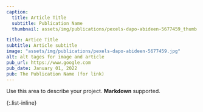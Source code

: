 ```yaml
---
caption:
  title: Article Title
  subtitle: Publication Name
  thumbnail: assets/img/publications/pexels-dapo-abideen-5677459_thumb.jpg

title: Artice Title
subtitle: Article subtitle
image: "assets/img/publications/pexels-dapo-abideen-5677459.jpg"
alt: alt tages for image and article
pub_url: https://www.google.com
pub_date: January 01, 2022
pub: The Publication Name (for link)
---
```


Use this area to describe your project. **Markdown** supported.

{:.list-inline}